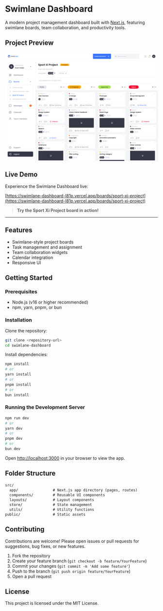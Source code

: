 # Swimlane Dashboard

A modern project management dashboard built with [Next.js](https://nextjs.org), featuring swimlane boards, team collaboration, and productivity tools.

## Project Preview

![Swimlane Dashboard Preview](public/images/project.png)

## Live Demo

Experience the Swimlane Dashboard live:

[https://swimlane-dashboard-l81p.vercel.app/boards/sport-xi-project](https://swimlane-dashboard-l81p.vercel.app/boards/sport-xi-project)

> **Try the Sport Xi Project board in action!**

---

## Features

-    Swimlane-style project boards
-    Task management and assignment
-    Team collaboration widgets
-    Calendar integration
-    Responsive UI

## Getting Started

### Prerequisites

-    Node.js (v16 or higher recommended)
-    npm, yarn, pnpm, or bun

### Installation

Clone the repository:

```bash
git clone <repository-url>
cd swimlane-dashboard
```

Install dependencies:

```bash
npm install
# or
yarn install
# or
pnpm install
# or
bun install
```

### Running the Development Server

```bash
npm run dev
# or
yarn dev
# or
pnpm dev
# or
bun dev
```

Open [http://localhost:3000](http://localhost:3000) in your browser to view the app.

## Folder Structure

```
src/
  app/                # Next.js app directory (pages, routes)
  components/         # Reusable UI components
  layouts/            # Layout components
  store/              # State management
  utils/              # Utility functions
public/               # Static assets
```

## Contributing

Contributions are welcome! Please open issues or pull requests for suggestions, bug fixes, or new features.

1. Fork the repository
2. Create your feature branch (`git checkout -b feature/YourFeature`)
3. Commit your changes (`git commit -m 'Add some feature'`)
4. Push to the branch (`git push origin feature/YourFeature`)
5. Open a pull request

## License

This project is licensed under the MIT License.
